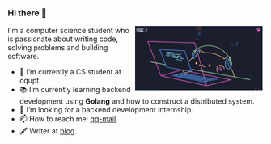 ### Hi there 👋

<img width="50%" align="right" alt="Github" src="https://github.com/cold-bin/img-for-cold-bin-blog/blob/master/4eac7daf628abfb026606ca1f4efada7.gif?raw=true" />

I'm a computer science student who is passionate about writing code, solving problems and building software.

- 🔭 I’m currently a CS student at cqupt.
- 📚 I’m currently learning backend development using **Golang** and how to construct a distributed system.
- 👯 I’m looking for a backend development internship.
- 📫 How to reach me: [qq-mail](mailto:cold-bin@qq.com).
- 🖋 Writer at [blog](https://blog.coldbin.top/).
